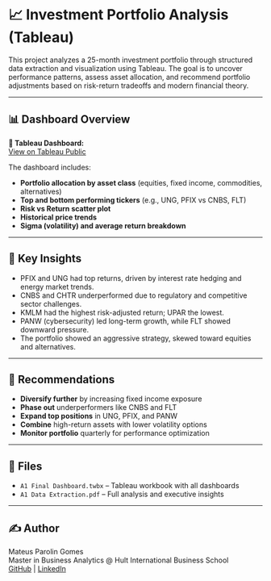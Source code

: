 # 📈 Investment Portfolio Analysis (Tableau)

This project analyzes a 25-month investment portfolio through structured data extraction and visualization using Tableau. The goal is to uncover performance patterns, assess asset allocation, and recommend portfolio adjustments based on risk-return tradeoffs and modern financial theory.

---

## 📊 Dashboard Overview

**🔗 Tableau Dashboard:**  
[View on Tableau Public](https://public.tableau.com/app/profile/mateus.gomes5214/viz/A1FinalDashboard/Dashboard)

The dashboard includes:
- **Portfolio allocation by asset class** (equities, fixed income, commodities, alternatives)
- **Top and bottom performing tickers** (e.g., UNG, PFIX vs CNBS, FLT)
- **Risk vs Return scatter plot**
- **Historical price trends**
- **Sigma (volatility) and average return breakdown**

---

## 🧠 Key Insights

- PFIX and UNG had top returns, driven by interest rate hedging and energy market trends.
- CNBS and CHTR underperformed due to regulatory and competitive sector challenges.
- KMLM had the highest risk-adjusted return; UPAR the lowest.
- PANW (cybersecurity) led long-term growth, while FLT showed downward pressure.
- The portfolio showed an aggressive strategy, skewed toward equities and alternatives.

---

## 🎯 Recommendations

- **Diversify further** by increasing fixed income exposure
- **Phase out** underperformers like CNBS and FLT
- **Expand top positions** in UNG, PFIX, and PANW
- **Combine** high-return assets with lower volatility options
- **Monitor portfolio** quarterly for performance optimization

---

## 📁 Files

- `A1 Final Dashboard.twbx` – Tableau workbook with all dashboards
- `A1 Data Extraction.pdf` – Full analysis and executive insights

---

## ✍️ Author

Mateus Parolin Gomes  
Master in Business Analytics @ Hult International Business School  
[GitHub](https://github.com/mateusparolingomes) | [LinkedIn](https://www.linkedin.com/in/mateusparolingomes/)
